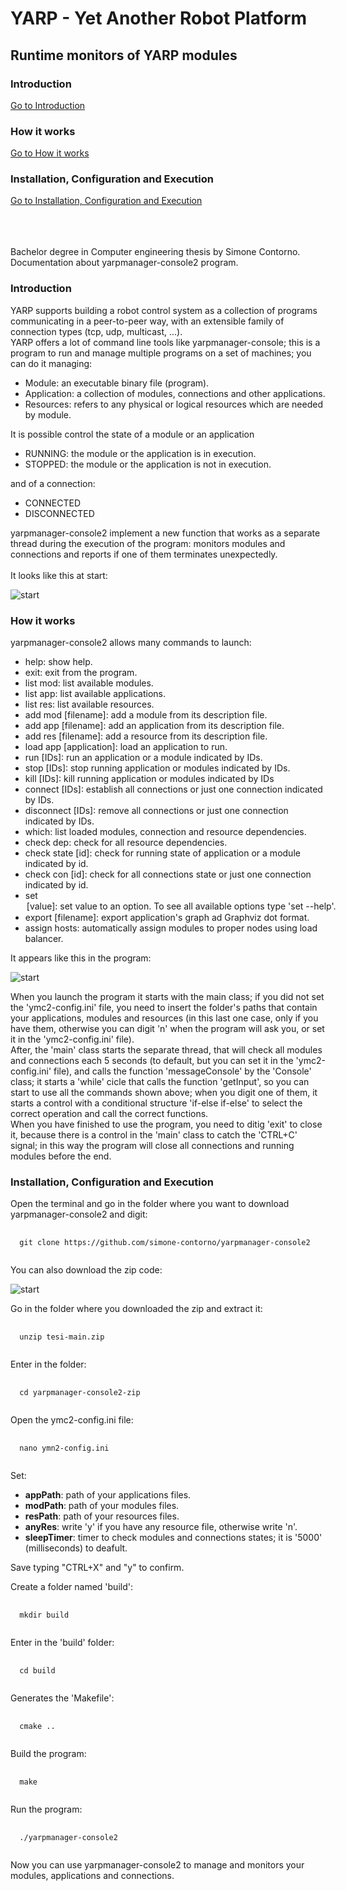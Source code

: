 <h1>YARP - Yet Another Robot Platform</h1>
<h2>Runtime monitors of YARP modules</h2>

### Introduction
[Go to Introduction](#intro)

### How it works
[Go to How it works](#how)

### Installation, Configuration and Execution
[Go to Installation, Configuration and Execution](#installation)

<p>
 <br><br><br>
 Bachelor degree in Computer engineering thesis by Simone Contorno.<br>
 Documentation about yarpmanager-console2 program.
</p>

<a name="intro"></a>
<h3>Introduction</h3>
<p>
 YARP supports building a robot control system as a collection of programs communicating in a peer-to-peer way, with an extensible family of connection types (tcp, udp, multicast, ...).<br>
 YARP offers a lot of command line tools like yarpmanager-console; this is a program to run and manage multiple programs on a set of machines; you can do it managing: 
 
 <ul>
  <li>Module: an executable binary file (program).</li>
  <li>Application: a collection of modules, connections and other applications.</li>
  <li>Resources: refers to any physical or logical resources which are needed by module.</li>
 </ul>

It is possible control the state of a module or an application

 <ul> 
  <li>RUNNING: the module or the application is in execution.</li>
  <li>STOPPED: the module or the application is not in execution.</li>
 </ul>

and of a connection:

 <ul> 
   <li>CONNECTED</li>
   <li>DISCONNECTED</li>
  </ul>
  
yarpmanager-console2 implement a new function that works as a separate thread during the execution of the program: monitors modules and connections and reports if one of them terminates unexpectedly.<br>
<br>
It looks like this at start:</p>

![start](https://github.com/simone-contorno/yarpmanager-console2/blob/main/images/schermata_iniziale.png)

<a name="how"></a>
<h3>How it works</h3>
<p>yarpmanager-console2 allows many commands to launch:
 
 <ul>
  <li>help:                   show help.</li>
  <li>exit:                   exit from the program.</li>
  <li>list mod:               list available modules.</li>
  <li>list app:               list available applications.</li>
  <li>list res:               list available resources.</li>
  <li>add mod [filename]:     add a module from its description file.</li>
  <li>add app [filename]:     add an application from its description file.</li>
  <li>add res [filename]:     add a resource from its description file.</li>
  <li>load app [application]: load an application to run.</li>
  <li>run [IDs]:              run an application or a module indicated by IDs.</li>
  <li>stop [IDs]:             stop running application or modules indicated by IDs.</li>
  <li>kill [IDs]:             kill running application or modules indicated by IDs</li>
  <li>connect [IDs]:          establish all connections or just one connection indicated by IDs.</li>
  <li>disconnect [IDs]:       remove all connections or just one connection indicated by IDs.</li>
  <li>which:                  list loaded modules, connection and resource dependencies.</li>
  <li>check dep:              check for all resource dependencies.</li>
  <li>check state [id]:       check for running state of application or a module indicated by id.</li>
  <li>check con [id]:         check for all connections state or just one connection indicated by id.</li>
  <li>set <option> [value]:   set value to an option. To see all available options type 'set --help'.</li>
  <li>export [filename]:      export application's graph ad Graphviz dot format.</li>
  <li>assign hosts:           automatically assign modules to proper nodes using load balancer.</li>
  </ul>
</p>

<p>It appears like this in the program: </p>

![start](https://github.com/simone-contorno/yarpmanager-console2/blob/main/images/help.png)

<p>
 When you launch the program it starts with the main class; if you did not set the 'ymc2-config.ini' file, you need to insert the folder's paths that contain your applications, modules and resources (in this last one case, only if you have them, otherwise you can digit 'n' when the program will ask you, or set it in the 'ymc2-config.ini' file).<br>
 After, the 'main' class starts the separate thread, that will check all modules and connections each 5 seconds (to default, but you can set it in the 'ymc2-config.ini' file), and calls the function 'messageConsole' by the 'Console' class; it starts a 'while' cicle that calls the function 'getInput', so you can start to use all the commands shown above; when you digit one of them, it starts a control with a conditional structure 'if-else if-else' to select the correct operation and call the correct functions.<br>
 When you have finished to use the program, you need to ditig 'exit' to close it, because there is a control in the 'main' class to catch the 'CTRL+C' signal; in this way the program will close all connections and running modules before the end.
</p>

<a name="installation"></a>
<h3>Installation, Configuration and Execution</h3>
<p>Open the terminal and go in the folder where you want to download yarpmanager-console2 and digit:</p>

<pre>
 <code>
  git clone https://github.com/simone-contorno/yarpmanager-console2 
 </code>
</pre>

<p>You can also download the zip code:</p>

![start](https://github.com/simone-contorno/yarpmanager-console2/blob/main/images/download.png)

<p>Go in the folder where you downloaded the zip and extract it:</p>

<pre>
 <code>
  unzip tesi-main.zip 
 </code>
</pre>

<p>Enter in the folder:</p>

<pre>
 <code>
  cd yarpmanager-console2-zip 
 </code>
</pre>

<p>Open the ymc2-config.ini file:</p>

<pre>
 <code>
  nano ymn2-config.ini
 </code>
</pre>

<p>Set:
 
<ul>
  <li><b>appPath</b>: path of your applications files.</li>
  <li><b>modPath</b>: path of your modules files.</li>
  <li><b>resPath</b>: path of your resources files.</li>
  <li><b>anyRes</b>: write 'y' if you have any resource file, otherwise write 'n'.</li>
  <li><b>sleepTimer</b>: timer to check modules and connections states; it is '5000' (milliseconds) to deafult.</li>
 </ul>
 
Save typing "CTRL+X" and "y" to confirm.
</p>

<p>Create a folder named 'build':</p>

<pre>
 <code>
  mkdir build
 </code>
</pre>

<p>Enter in the 'build' folder:</p>

<pre>
 <code>
  cd build
 </code>
</pre>

<p>Generates the 'Makefile':</p>

<pre>
 <code>
  cmake ..
 </code>
</pre>

<p>Build the program:</p>

<pre>
 <code>
  make
 </code>
</pre>

<p>Run the program:</p>

<pre>
 <code>
  ./yarpmanager-console2
 </code>
</pre>

<p>Now you can use yarpmanager-console2 to manage and monitors your modules, applications and connections.</p>
